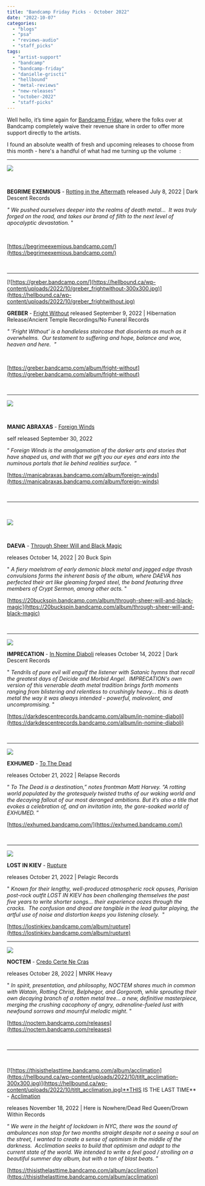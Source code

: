 ```yaml
---
title: "Bandcamp Friday Picks - October 2022"
date: "2022-10-07"
categories: 
  - "blogs"
  - "psa"
  - "reviews-audio"
  - "staff_picks"
tags: 
  - "artist-support"
  - "bandcamp"
  - "bandcamp-friday"
  - "danielle-griscti"
  - "hellbound"
  - "metal-reviews"
  - "new-releases"
  - "october-2022"
  - "staff-picks"
---
```


Well hello, it’s time again for [Bandcamp Friday](https://daily.bandcamp.com/features/bandcamp-fridays-update), where the folks over at Bandcamp completely waive their revenue share in order to offer more support directly to the artists.

I found an absolute wealth of fresh and upcoming releases to choose from this month - here's a handful of what had me turning up the volume  :

* * *

[![](https://hellbound.ca/wp-content/uploads/2022/10/begrimeexemious_rottingintheaftermath-300x300.jpg)](https://hellbound.ca/wp-content/uploads/2022/10/begrimeexemious_rottingintheaftermath.jpg)

 

**BEGRIME EXEMIOUS** - [Rotting in the Aftermath](https://begrimeexemious.bandcamp.com/) released July 8, 2022 | Dark Descent Records

_" We pushed ourselves deeper into the realms of death metal...  It was truly forged on the road, and takes our brand of filth to the next level of apocalyptic devastation._ "

 

[https://begrimeexemious.bandcamp.com/](https://begrimeexemious.bandcamp.com/)

 

* * *

[![https://greber.bandcamp.com/](https://hellbound.ca/wp-content/uploads/2022/10/greber_frightwithout-300x300.jpg)](https://hellbound.ca/wp-content/uploads/2022/10/greber_frightwithout.jpg)

**GREBER** - [Fright Without](https://greber.bandcamp.com/album/fright-without) released September 9, 2022 | Hibernation Release/Ancient Temple Recordings/No Funeral Records

_" 'Fright Without' is a handleless staircase that disorients as much as it overwhelms.  Our testament to suffering and hope, balance and woe, heaven and here.  "_

 

[https://greber.bandcamp.com/album/fright-without](https://greber.bandcamp.com/album/fright-without)

 

* * *

[![](https://hellbound.ca/wp-content/uploads/2022/10/manicabraxas_foreignwinds-300x300.jpg)](https://hellbound.ca/wp-content/uploads/2022/10/manicabraxas_foreignwinds.jpg)

 

**MANIC ABRAXAS** - [Foreign Winds](https://manicabraxas.bandcamp.com/album/foreign-winds)

self released September 30, 2022

“ _Foreign Winds is the amalgamation of the darker arts and stories that have shaped us, and with that we gift you our eyes and ears into the numinous portals that lie behind realities surface._  ”

[https://manicabraxas.bandcamp.com/album/foreign-winds](https://manicabraxas.bandcamp.com/album/foreign-winds)

 

* * *

 

[![](https://hellbound.ca/wp-content/uploads/2022/10/daeva_throughsheerwillandblackmagic-300x300.jpg)](https://hellbound.ca/wp-content/uploads/2022/10/daeva_throughsheerwillandblackmagic.jpg)

 

**DAEVA** - [Through Sheer Will and Black Magic](https://20buckspin.bandcamp.com/album/through-sheer-will-and-black-magic)

releases October 14, 2022 | 20 Buck Spin

" _A fiery maelstrom of early demonic black metal and jagged edge thrash convulsions forms the inherent basis of the album, where DAEVA has perfected their art like gleaming forged steel, the band featuring three members of Crypt Sermon, among other acts._ "

[https://20buckspin.bandcamp.com/album/through-sheer-will-and-black-magic](https://20buckspin.bandcamp.com/album/through-sheer-will-and-black-magic)

 

* * *

[![](https://hellbound.ca/wp-content/uploads/2022/10/imprecation_innominediaboli-300x300.jpg)](https://hellbound.ca/wp-content/uploads/2022/10/imprecation_innominediaboli.jpg)

**IMPRECATION** - [In Nomine Diaboli](https://darkdescentrecords.bandcamp.com/album/in-nomine-diaboli) releases October 14, 2022 | Dark Descent Records

" _Tendrils of pure evil will engulf the listener with Satanic hymns that recall the greatest days of Deicide and Morbid Angel.  IMPRECATION's own version of this venerable death metal tradition brings forth moments ranging from blistering and relentless to crushingly heavy... this is death metal the way it was always intended - powerful, malevolent, and uncompromising._ "

[https://darkdescentrecords.bandcamp.com/album/in-nomine-diaboli](https://darkdescentrecords.bandcamp.com/album/in-nomine-diaboli)

 

* * *

[![](https://hellbound.ca/wp-content/uploads/2022/10/exhumed_to-the-dead-300x300.jpg)](https://hellbound.ca/wp-content/uploads/2022/10/exhumed_to-the-dead.jpg)

**EXHUMED** - [To The Dead](https://exhumed.bandcamp.com/)

releases October 21, 2022 | Relapse Records

“ _To The Dead is a destination,” notes frontman Matt Harvey. “A rotting world populated by the grotesquely twisted truths of our waking world and the decaying fallout of our most deranged ambitions. But it’s also a title that evokes a celebration of, and an invitation into, the gore-soaked world of EXHUMED._ ”

[https://exhumed.bandcamp.com/](https://exhumed.bandcamp.com/)

 

* * *

[![](https://hellbound.ca/wp-content/uploads/2022/10/lostinkiev_rupture-300x300.jpg)](https://hellbound.ca/wp-content/uploads/2022/10/lostinkiev_rupture.jpg)

**LOST IN KIEV** - [Rupture](https://lostinkiev.bandcamp.com/album/rupture)

releases October 21, 2022 | Pelagic Records

" _Known for their lengthy, well-produced atmospheric rock opuses, Parisian post-rock outfit LOST IN KIEV has been challenging themselves the past five years to write shorter songs... their experience oozes through the cracks.  The confusion and dread are tangible in the lead guitar playing, the artful use of noise and distortion keeps you listening closely._  "

[https://lostinkiev.bandcamp.com/album/rupture](https://lostinkiev.bandcamp.com/album/rupture)

* * *

[![](https://hellbound.ca/wp-content/uploads/2022/10/noctem_credocertenecras-300x300.jpg)](https://hellbound.ca/wp-content/uploads/2022/10/noctem_credocertenecras.jpg)

**NOCTEM** - [Credo Certe Ne Cras](https://noctem.bandcamp.com/releases)

releases October 28, 2022 | MNRK Heavy

" _In spirit, presentation, and philosophy, NOCTEM shares much in common with Watain, Rotting Christ, Belphegor, and Gorgoroth, while sprouting their own decaying branch of a rotten metal tree..._ _a new, definitive masterpiece, merging the crushing cacophony of angry, adrenaline-fueled lust with newfound sorrows and mournful melodic might._ "

[https://noctem.bandcamp.com/releases](https://noctem.bandcamp.com/releases)

 

* * *

 

[![https://thisisthelasttime.bandcamp.com/album/acclimation](https://hellbound.ca/wp-content/uploads/2022/10/titlt_acclimation-300x300.jpg)](https://hellbound.ca/wp-content/uploads/2022/10/titlt_acclimation.jpg)**THIS IS THE LAST TIME** - [Acclimation](https://thisisthelasttime.bandcamp.com/album/acclimation)

releases November 18, 2022 | Here is Nowhere/Dead Red Queen/Drown Within Records

“ _We were in the height of lockdown in NYC, there was the sound of ambulances non stop for two months straight despite not a seeing a soul on the street, I wanted to create a sense of optimism in the middle of the darkness.  Acclimation seeks to build that optimism and adapt to the current state of the world. We intended to write a feel good / strolling on a beautiful summer day album, but with a ton of blast beats._ ”

[https://thisisthelasttime.bandcamp.com/album/acclimation](https://thisisthelasttime.bandcamp.com/album/acclimation)
